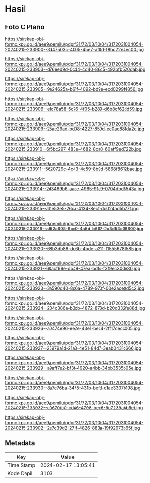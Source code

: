 # Hasil

## Foto C Plano

https://sirekap-obj-formc.kpu.go.id/aee9/pemilu/pdpr/31/72/03/10/04/3172031004054-20240215-233900--3d47503c-4005-45e7-af0d-f8bc22e4ec00.jpg

https://sirekap-obj-formc.kpu.go.id/aee9/pemilu/pdpr/31/72/03/10/04/3172031004054-20240215-233903--d76eed9d-0cd4-4d40-86c5-492bfb520dab.jpg

https://sirekap-obj-formc.kpu.go.id/aee9/pemilu/pdpr/31/72/03/10/04/3172031004054-20240215-233905--9e24625a-b61f-4092-bd9e-ecd0299f4856.jpg

https://sirekap-obj-formc.kpu.go.id/aee9/pemilu/pdpr/31/72/03/10/04/3172031004054-20240215-233906--e1c78a58-5c76-4f05-b289-d6b8cf62dd59.jpg

https://sirekap-obj-formc.kpu.go.id/aee9/pemilu/pdpr/31/72/03/10/04/3172031004054-20240215-233909--25ae29ad-bd08-4227-859d-ec0ae881da2e.jpg

https://sirekap-obj-formc.kpu.go.id/aee9/pemilu/pdpr/31/72/03/10/04/3172031004054-20240215-233910--6f5bc297-483e-4682-8ca8-60aff9ed722b.jpg

https://sirekap-obj-formc.kpu.go.id/aee9/pemilu/pdpr/31/72/03/10/04/3172031004054-20240215-233911--5620729c-4c43-4c59-8b9d-5868f8612bae.jpg

https://sirekap-obj-formc.kpu.go.id/aee9/pemilu/pdpr/31/72/03/10/04/3172031004054-20240215-233914--2d3469b6-aace-4965-91a9-0704dbd5543a.jpg

https://sirekap-obj-formc.kpu.go.id/aee9/pemilu/pdpr/31/72/03/10/04/3172031004054-20240215-233915--a11e53e5-26ca-4134-8ecf-dc024ad5b27f.jpg

https://sirekap-obj-formc.kpu.go.id/aee9/pemilu/pdpr/31/72/03/10/04/3172031004054-20240215-233918--af52a698-8cc9-4a5d-b667-2a8d53e98800.jpg

https://sirekap-obj-formc.kpu.go.id/aee9/pemilu/pdpr/31/72/03/10/04/3172031004054-20240215-233920--68b3db88-dd6b-4bde-a211-f15556781585.jpg

https://sirekap-obj-formc.kpu.go.id/aee9/pemilu/pdpr/31/72/03/10/04/3172031004054-20240215-233921--60acf99e-db49-47ea-bdfc-f3f9ec300e80.jpg

https://sirekap-obj-formc.kpu.go.id/aee9/pemilu/pdpr/31/72/03/10/04/3172031004054-20240215-233923--3a590d40-8d6a-4789-970f-00e2ace9d5c2.jpg

https://sirekap-obj-formc.kpu.go.id/aee9/pemilu/pdpr/31/72/03/10/04/3172031004054-20240215-233924--204c386a-b3cb-4872-878d-b20d332fe88d.jpg

https://sirekap-obj-formc.kpu.go.id/aee9/pemilu/pdpr/31/72/03/10/04/3172031004054-20240215-233926--a0474e96-ee2e-43e1-bec4-2ff17cecc005.jpg

https://sirekap-obj-formc.kpu.go.id/aee9/pemilu/pdpr/31/72/03/10/04/3172031004054-20240215-233927--25979a1d-21a3-4e51-84d7-3eab0431c666.jpg

https://sirekap-obj-formc.kpu.go.id/aee9/pemilu/pdpr/31/72/03/10/04/3172031004054-20240215-233929--a9aff7e2-bf3f-4920-a4bb-34bb3535b05e.jpg

https://sirekap-obj-formc.kpu.go.id/aee9/pemilu/pdpr/31/72/03/10/04/3172031004054-20240215-233930--8a7c76ba-3475-431b-befd-c1ae3307b198.jpg

https://sirekap-obj-formc.kpu.go.id/aee9/pemilu/pdpr/31/72/03/10/04/3172031004054-20240215-233932--c0670fc0-cd46-4798-bec6-6c7239a6b5ef.jpg

https://sirekap-obj-formc.kpu.go.id/aee9/pemilu/pdpr/31/72/03/10/04/3172031004054-20240215-233902--2e7c39d2-271f-4826-883a-19f92973b65f.jpg


## Metadata

| Key        | Value               |
| ---------- | ------------------- |
| Time Stamp | 2024-02-17 13:05:41 |
| Kode Dapil | 3103                |



